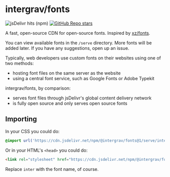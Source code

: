 # intergrav/fonts

![jsDelivr hits (npm)](https://img.shields.io/jsdelivr/npm/hm/@intergrav/fonts) [![GitHub Repo stars](https://img.shields.io/github/stars/intergrav/fonts)](https://github.com/intergrav/fonts)

A fast, open-source CDN for open-source fonts. Inspired by [xz/fonts](https://github.com/xz/fonts). 

You can view available fonts in the `/serve` directory. More fonts will be added later. If you have any suggestions, open up an issue.

Typically, web developers use custom fonts on their websites using one of two methods:

- hosting font files on the same server as the website
- using a central font service, such as Google Fonts or Adobe Typekit

intergrav/fonts, by comparison:

- serves font files through jsDelivr's global content delivery network
- is fully open source and only serves open source fonts

## Importing

In your CSS you could do:

```css
@import url('https://cdn.jsdelivr.net/npm/@intergrav/fonts@1/serve/inter.min.css');
```

Or in your HTML's `<head>` you could do:

```html
<link rel="stylesheet" href="https://cdn.jsdelivr.net/npm/@intergrav/fonts@1/serve/inter.min.css">
```

Replace `inter` with the font name, of course.

